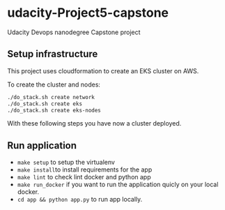 # udacity-Project5-capstone
Udacity Devops nanodegree Capstone project


## Setup infrastructure

This project uses cloudformation to create an EKS cluster on AWS.

To create the cluster and nodes:

```bash
./do_stack.sh create network
./do_stack.sh create eks
./do_stack.sh create eks-nodes
```

With these following steps you have now a cluster deployed.

## Run application

- `make setup` to setup the virtualenv 
- `make install`to install requirements for the app
- `make lint` to check lint docker and python app
- `make run_docker` if you want to run the application quicly on your local docker.
- `cd app && python app.py` to run app locally.